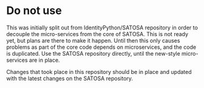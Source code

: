 # Do not use

This was initially split out from IdentityPython/SATOSA repository in order to 
decouple the micro-services from the core of SATOSA. This is not ready yet, but 
plans are there to make it happen. Until then this only causes problems as part 
of the core code depends on microservices, and the code is duplicated. Use the
SATOSA repository directly, until the new-style micro-services are in place.

Changes that took place in this repository should be in place and updated with
the latest changes on the SATOSA repository.
